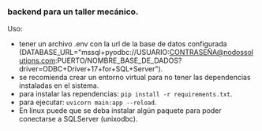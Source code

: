 ### backend para un taller mecánico.

Uso:
* tener un archivo .env con la url de la base de datos configurada (DATABASE_URL="mssql+pyodbc://USUARIO:CONTRASEÑA@nodossolutions.com:PUERTO/NOMBRE_BASE_DE_DADOS?driver=ODBC+Driver+17+for+SQL+Server").
* se recomienda crear un entorno virtual para no tener las dependencias instaladas en el sistema.
* para instalar las rependencias: `pip install -r requirements.txt`.
* para ejecutar: `uvicorn main:app --reload`.
* En linux puede que se deba instalar algún paquete para poder conectarse a SQLServer (unixodbc).
